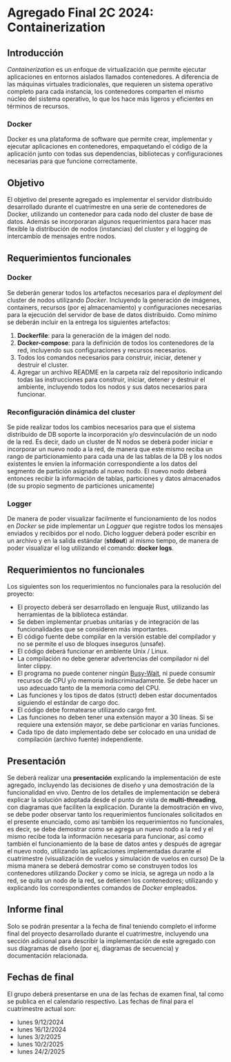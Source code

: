 # Agregado Final 2C 2024: Containerization

## Introducción
*Containerization* es un enfoque de virtualización que permite ejecutar aplicaciones en entornos aislados llamados contenedores. A diferencia de las máquinas virtuales tradicionales, que requieren un sistema operativo completo para cada instancia, los contenedores comparten el mismo núcleo del sistema operativo, lo que los hace más ligeros y eficientes en términos de recursos.

### Docker
Docker es una plataforma de software que permite crear, implementar y ejecutar aplicaciones en contenedores, empaquetando el código de la aplicación junto con todas sus dependencias, bibliotecas y configuraciones necesarias para que funcione correctamente.

## Objetivo
El objetivo del presente agregado es implementar el servidor distribuido desarrollado durante el cuatrimestre en una serie de contenedores de Docker, utilizando un contenedor para cada nodo del cluster de base de datos.
Además se incorporaran algunos requerimientos para hacer mas flexible la distribución de nodos (instancias) del cluster y el logging de intercambio de mensajes entre nodos.


## Requerimientos funcionales

### Docker
Se deberán generar todos los artefactos necesarios para el *deployment*  del cluster de nodos utilizando *Docker*. Incluyendo la generación de imágenes, containers, recursos (por ej almacenamiento) y configuraciones necesarias para la ejecución del servidor de base de datos distribuido.
Como mínimo se deberán incluir en la entrega los siguientes artefactos:
1. **Dockerfile**: para la generación de la imágen del nodo.
2. **Docker-compose**: para la definición de todos los contenedores de la red, incluyendo sus configuraciones y recursos necesarios.
3. Todos los comandos necesarios para construir, iniciar, detener y destruir el cluster.
4. Agregar un archivo README en la carpeta raíz del repositorio indicando todas las instrucciones para construir, iniciar, detener y destruir el ambiente, incluyendo todos los nodos y sus datos necesarios para funcionar.

### Reconfiguración dinámica del cluster
Se pide realizar todos los cambios necesarios para que el sistema distribuido de DB soporte la incorporación y/o desvinculación de un nodo de la red. Es decir, dado un cluster de N nodos se deberá poder iniciar e incorporar un nuevo nodo a la red, de manera que este mismo reciba un rango de particionamiento para cada una de las tablas de la DB y los nodos existentes le envíen la información correspondiente a los datos del segmento de partición asignado al nuevo nodo. El nuevo nodo deberá entonces recibir la información de tablas, particiones y datos almacenados (de su propio segmento de particiones unicamente)

### Logger
De manera de poder visualizar facilmente el funcionamiento de los nodos en *Docker* se pide implementar un *Logguer* que registre todos los mensajes enviados y recibidos por el nodo. Dicho logguer deberá poder escribir en un archivo y en la salida estándar (**stdout**) al mismo tiempo, de manera de poder visualizar el log utilizando el comando: **docker logs**.


## Requerimientos no funcionales
Los siguientes son los requerimientos no funcionales para la resolución del proyecto:

* El proyecto deberá ser desarrollado en lenguaje Rust, utilizando las herramientas de la biblioteca estándar.
* Se deben implementar pruebas unitarias y de integración de las funcionalidades que se consideren más importantes.
* El código fuente debe compilar en la versión estable del compilador y no se permite el uso de bloques inseguros (unsafe).
* El código deberá funcionar en ambiente Unix / Linux.
* La compilación no debe generar advertencias del compilador ni del linter clippy.
* El programa no puede contener ningún [Busy-Wait](https://en.wikipedia.org/wiki/Busy_waiting), ni puede consumir recursos de CPU y/o memoria indiscriminadamente. Se debe hacer un uso adecuado tanto de la memoria como del CPU. 
* Las funciones y los tipos de datos (struct) deben estar documentados siguiendo el estándar de cargo doc.
* El código debe formatearse utilizando cargo fmt.
* Las funciones no deben tener una extensión mayor a 30 líneas. Si se requiere una extensión mayor, se debe particionar en varias funciones.
* Cada tipo de dato implementado debe ser colocado en una unidad de compilación (archivo fuente) independiente.


## Presentación
Se deberá realizar una **presentación** explicando la implementación de este agregado, incluyendo las decisiones de diseño y una demostración de la funcionalidad en vivo. 
Dentro de los detalles de implementación se deberá explicar la solución adoptada desde el punto de vista de **multi-threading**, con diagramas que faciliten la explicación.
Durante la demostración en vivo, se debe poder observar tanto los requerimientos funcionales solicitados en el presente enunciado, como así también los requerimientos no funcionales, es decir, se debe demostrar como se agrega un nuevo nodo a la red y el mismo recibe toda la información necesaria para funcionar, así como también el funcionamiento de la base de datos antes y después de agregar el nuevo nodo, utilizando las aplicaciones implementadas durante el cuatrimestre (visualización de vuelos y simulación de vuelos en curso) 
De la misma manera se deberá demostrar como se construyen todos los contenedores utilizando *Docker* y como se inicia, se agrega un nodo a la red, se quita un nodo de la red, se detienen los contenedores; utilizando y explicando los correspondientes comandos de *Docker* empleados. 


## Informe final
Solo se podrán presentar a la fecha de final teniendo completo el informe final del proyecto desarrollado durante el cuatrimestre, incluyendo una sección adicional para describir la implementación de este agregado con sus
diagramas de diseño (por ej, diagramas de secuencia) y documentación relacionada.


## Fechas de final
El grupo deberá presentarse en una de las fechas de examen final, tal como se publica en el calendario respectivo.
Las fechas de final para el cuatrimestre actual son:

- lunes 9/12/2024
- lunes 16/12/2024
- lunes 3/2/2025
- lunes 10/2/2025
- lunes 24/2/2025
